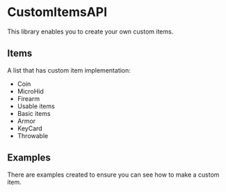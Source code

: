 # CustomItemsAPI
This library enables you to create your own custom items. 

## Items
A list that has custom item implementation:
- Coin
- MicroHid
- Firearm
- Usable items
- Basic items
- Armor
- KeyCard
- Throwable

## Examples
There are examples created to ensure you can see how to make a custom item.
